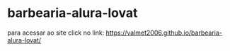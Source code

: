 # barbearia-alura-lovat

para acessar ao site click no link:
https://valmet2006.github.io/barbearia-alura-lovat/
